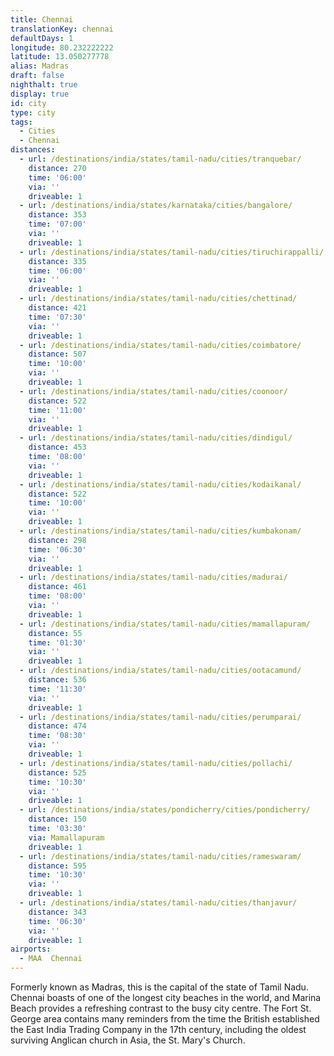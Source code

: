 ```yaml
---
title: Chennai
translationKey: chennai
defaultDays: 1
longitude: 80.232222222
latitude: 13.050277778
alias: Madras
draft: false
nighthalt: true
display: true
id: city
type: city
tags:
  - Cities
  - Chennai
distances:
  - url: /destinations/india/states/tamil-nadu/cities/tranquebar/
    distance: 270
    time: '06:00'
    via: ''
    driveable: 1
  - url: /destinations/india/states/karnataka/cities/bangalore/
    distance: 353
    time: '07:00'
    via: ''
    driveable: 1
  - url: /destinations/india/states/tamil-nadu/cities/tiruchirappalli/
    distance: 335
    time: '06:00'
    via: ''
    driveable: 1
  - url: /destinations/india/states/tamil-nadu/cities/chettinad/
    distance: 421
    time: '07:30'
    via: ''
    driveable: 1
  - url: /destinations/india/states/tamil-nadu/cities/coimbatore/
    distance: 507
    time: '10:00'
    via: ''
    driveable: 1
  - url: /destinations/india/states/tamil-nadu/cities/coonoor/
    distance: 522
    time: '11:00'
    via: ''
    driveable: 1
  - url: /destinations/india/states/tamil-nadu/cities/dindigul/
    distance: 453
    time: '08:00'
    via: ''
    driveable: 1
  - url: /destinations/india/states/tamil-nadu/cities/kodaikanal/
    distance: 522
    time: '10:00'
    via: ''
    driveable: 1
  - url: /destinations/india/states/tamil-nadu/cities/kumbakonam/
    distance: 298
    time: '06:30'
    via: ''
    driveable: 1
  - url: /destinations/india/states/tamil-nadu/cities/madurai/
    distance: 461
    time: '08:00'
    via: ''
    driveable: 1
  - url: /destinations/india/states/tamil-nadu/cities/mamallapuram/
    distance: 55
    time: '01:30'
    via: ''
    driveable: 1
  - url: /destinations/india/states/tamil-nadu/cities/ootacamund/
    distance: 536
    time: '11:30'
    via: ''
    driveable: 1
  - url: /destinations/india/states/tamil-nadu/cities/perumparai/
    distance: 474
    time: '08:30'
    via: ''
    driveable: 1
  - url: /destinations/india/states/tamil-nadu/cities/pollachi/
    distance: 525
    time: '10:30'
    via: ''
    driveable: 1
  - url: /destinations/india/states/pondicherry/cities/pondicherry/
    distance: 150
    time: '03:30'
    via: Mamallapuram
    driveable: 1
  - url: /destinations/india/states/tamil-nadu/cities/rameswaram/
    distance: 595
    time: '10:30'
    via: ''
    driveable: 1
  - url: /destinations/india/states/tamil-nadu/cities/thanjavur/
    distance: 343
    time: '06:30'
    via: ''
    driveable: 1
airports:
  - MAA  Chennai
---
```

























































































































Formerly known as Madras, this is the capital of the state of Tamil Nadu. Chennai boasts of one of the longest city beaches in the world, and Marina Beach provides a refreshing contrast to the busy city centre. The Fort St. George area contains many reminders from the time the British established the East India Trading Company in the 17th century, including the oldest surviving Anglican church in Asia, the St. Mary's Church.